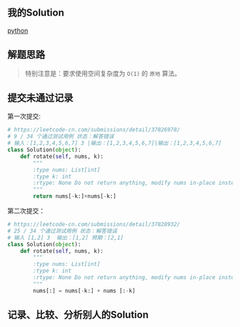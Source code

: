 ## 我的Solution

[python](../189/189_rotate_array.py)

## 解题思路

> 特别注意是：要求使用空间复杂度为 `O(1)` 的 `原地` 算法。

## 提交未通过记录

第一次提交:
```python
# https://leetcode-cn.com/submissions/detail/37826978/
# 9 / 34 个通过测试用例 状态：解答错误
# 输入：[1,2,3,4,5,6,7] 3 |输出：[1,2,3,4,5,6,7]|输出：[1,2,3,4,5,6,7]
class Solution(object):
    def rotate(self, nums, k):
        """
        :type nums: List[int]
        :type k: int
        :rtype: None Do not return anything, modify nums in-place instead.
        """       
        return nums[-k:]+nums[-k:]

```

第二次提交：

```python
# https://leetcode-cn.com/submissions/detail/37828932/
# 25 / 34 个通过测试用例 状态：解答错误
# 输入 [1,2] 3  输出：[1,2] 预期：[2,1]
class Solution(object):
    def rotate(self, nums, k):
        """
        :type nums: List[int]
        :type k: int
        :rtype: None Do not return anything, modify nums in-place instead.
        """
        nums[:] = nums[-k:] + nums [:-k]
```


## 记录、比较、分析别人的Solution
